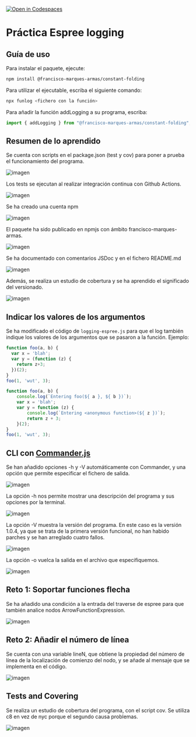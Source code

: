 [![Open in Codespaces](https://classroom.github.com/assets/launch-codespace-f4981d0f882b2a3f0472912d15f9806d57e124e0fc890972558857b51b24a6f9.svg)](https://classroom.github.com/open-in-codespaces?assignment_repo_id=10290111)
# Práctica Espree logging

## Guía de uso

Para instalar el paquete, ejecute:
```bash
npm install @francisco-marques-armas/constant-folding
```
Para utilizar el ejecutable, escriba el siguiente comando:
```bash
npx funlog <fichero con la función>
```
Para añadir la función addLogging a su programa, escriba:
```javascript
import { addLogging } from "@francisco-marques-armas/constant-folding";
```
## Resumen de lo aprendido

Se cuenta con scripts en el package.json (test y cov) para poner a prueba el funcionamiento del programa.

![imagen](https://user-images.githubusercontent.com/72305337/222534732-cb150d60-2946-4ae6-8036-b7ef4744214a.png)

Los tests se ejecutan al realizar integración continua con Github Actions.

![imagen](https://user-images.githubusercontent.com/72305337/222535495-b91572bb-a3a6-4ddb-bbeb-9072bb2018b4.png)

Se ha creado una cuenta npm

![imagen](https://user-images.githubusercontent.com/72305337/222533528-269baf81-4a3e-4287-a0c2-d32dcf31fdce.png)

El paquete ha sido publicado en npmjs con ámbito francisco-marques-armas.

![imagen](https://user-images.githubusercontent.com/72305337/222475522-199431aa-7a17-4728-9085-d8c133358fd0.png)

Se ha documentado con comentarios JSDoc y en el fichero README.md

![imagen](https://user-images.githubusercontent.com/72305337/222522975-3e96d43e-3ca0-4126-997c-59dc10588162.png)

Además, se realiza un estudio de cobertura y se ha aprendido el significado del versionado.

![imagen](https://user-images.githubusercontent.com/72305337/222534829-f0285cf4-3711-47c1-8da7-8a431928b69d.png)

## Indicar los valores de los argumentos

Se ha modificado el código de `logging-espree.js` para que el log también indique los valores de los argumentos que se pasaron a la función. 
Ejemplo:

```javascript
function foo(a, b) {
  var x = 'blah';
  var y = (function (z) {
    return z+3;
  })(2);
}
foo(1, 'wut', 3);
```

```javascript
function foo(a, b) {
    console.log(`Entering foo(${ a }, ${ b })`);
    var x = 'blah';
    var y = function (z) {
        console.log(`Entering <anonymous function>(${ z })`);
        return z + 3;
    }(2);
}
foo(1, 'wut', 3);
```

## CLI con [Commander.js](https://www.npmjs.com/package/commander)

Se han añadido opciones -h y -V automáticamente con Commander, y una opción que permite especificar el fichero de salida.

![imagen](https://user-images.githubusercontent.com/72305337/222403634-2a7da76a-3a8c-45b2-a043-acd692be9fd5.png)

La opción -h nos permite mostrar una descripción del programa y sus opciones por la terminal.

![imagen](https://user-images.githubusercontent.com/72305337/222406707-46bdf033-6051-448d-8182-507495f36e04.png)

La opción -V muestra la versión del programa. En este caso es la versión 1.0.4, ya que se trata de la primera versión funcional, no han habido parches y se han arreglado cuatro fallos.

![imagen](https://user-images.githubusercontent.com/72305337/222408477-61541e45-18cb-4838-a451-783b152dce5c.png)

La opción -o <nombre-del-fichero> vuelca la salida en el archivo que especifiquemos.

![imagen](https://user-images.githubusercontent.com/72305337/222408895-c48d317a-d6c0-47e0-bb88-33f7f2322def.png)

## Reto 1: Soportar funciones flecha

Se ha añadido una condición a la entrada del traverse de espree para que también analice nodos ArrowFunctionExpression.

![imagen](https://user-images.githubusercontent.com/72305337/222412957-11e7044f-1a18-43ec-aa0d-e5d0ff90067c.png)

## Reto 2: Añadir el número de línea

Se cuenta con una variable lineN, que obtiene la propiedad del número de línea de la localización de comienzo del nodo, y se añade al mensaje que se implementa en el código.

![imagen](https://user-images.githubusercontent.com/72305337/222413312-7ca2b109-8696-4160-b970-7985ac65e67e.png)


## Tests and Covering

Se realiza un estudio de cobertura del programa, con el script cov. Se utiliza c8 en vez de nyc porque el segundo causa problemas.

![imagen](https://user-images.githubusercontent.com/72305337/222534829-f0285cf4-3711-47c1-8da7-8a431928b69d.png)


